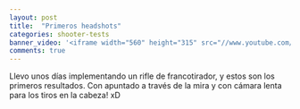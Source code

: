 ```yaml
---
layout: post
title:  "Primeros headshots"
categories: shooter-tests
banner_video: '<iframe width="560" height="315" src="//www.youtube.com/embed/68Ffq6wf7qM" frameborder="0" allowfullscreen></iframe>'
comments: true
---
```


Llevo unos días implementando un rifle de francotirador, y estos son los primeros resultados. Con apuntado a través de la mira y con cámara lenta para los tiros en la cabeza! xD

